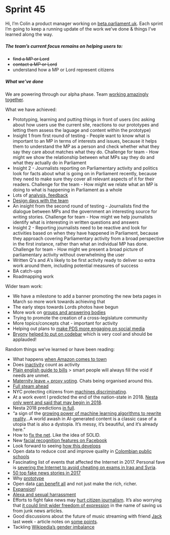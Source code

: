 # Sprint 45

Hi, I’m Colin a product manager working on [beta.parliament.uk](https://beta.parliament.uk/). Each sprint I’m going to keep a running update of the work we’ve done & things I’ve learned along the way.

##### The team’s current focus remains on helping users to:
* ~~find a MP or Lord~~
* ~~contact a MP or Lord~~
* understand how a MP or Lord represent citizens

##### What we’ve done
We are powering through our alpha phase. Team [working amazingly together](https://twitter.com/laurencegrinyer/status/961643841936904192).

What we have achieved:
* Prototyping, learning and putting things in front of users (inc asking about how users use the current site, reactions to our prototypes and letting them assess the laguage and content within the prototype)
* Insight 1 from first round of testing - People want to know what is important to an MP in terms of interests and issues, because it helps them to understand the MP as a person and check whether what they say they care about matches what they do. Challenge for team - How might we show the relationship between what MPs say they do and what they actually do in Parliament
* Insight 2 - Journalists reporting on Parliamentary activity and politics look for facts about what is going on in Parliament recently, because they need to make sure they cover all relevant aspects of it for their readers. Challenge for the team - How might we relate what an MP is doing to what is happening in Parliament as a whole
* Lots of [analysis, feedback](https://twitter.com/MarttiinaK/status/958446489495273473)
* [Design days with the team](https://twitter.com/ParliDigital/status/964166494362927111)
* An insight from the second round of testing - Journalists find the dialogue between MPs and the government an interesting source for writing stories. Challenge for team - How might we help journalists identify what is interesting in written questions and answers
* Insight 2 - Reporting journalists need to be reactive and look for activities based on when they have happened in Parliament, because they approach covering Parliamentary activity from a broad perspective in the first instance, rather than what an individual MP has done. Challenge for team - How might we present a broad picture of parliamentary activity without overwhelming the user
* Written Q's and A's likely to be first activity ready to deliver so extra work around them, including potential measures of success
* BA catch-ups
* Roadmapping work

Wider team work:
* We have a milestone to add a banner promoting the new beta pages in March so more work towards achieving that
* The early steps towards Lords photos have begun
* More work on [groups and answering bodies](https://github.com/ukparliament/ontologies/blob/master/urls.csv)
* Trying to promote the creation of a cross-legislature community
* More topics/concepts chat - important for activity
* Helping out plans to [make PDS more engaging on social media](https://twitter.com/ParliDigital)
* [Bryony](https://twitter.com/bryonywatson1) [helped to put on codebar](https://twitter.com/bryonywatson1/status/959013752057356288) which is very cool and should be applauded!

Random things we’ve learned or have been reading:
* What happens [when Amazon comes to town](https://www.citylab.com/equity/2018/02/what-amazon-does-to-poor-cities/552101/?utm_source=recode)
* Does [inactivity](https://webrootsdemocracy.org/2018/01/30/3-5m-spent-towards-mps-standing-division-lobbies/) count as activity
* [Plain english guide to bills](https://www.reddit.com/r/unitedkingdom/comments/7tqw5z/here_are_all_the_laws_mps_are_voting_on_this_week/) > smart people will always fill the void if needs are unmet.
* [Maternity leave + proxy voting](https://www.theguardian.com/politics/2018/feb/01/baby-leave-proxy-voting-system-for-mps-close-to-approval). Chats being organised around this.
* [Full steam ahead](http://www.bbc.co.uk/news/business-42423047)
* NYC protecting citizens from [machines discriminating](https://www.propublica.org/article/new-york-city-moves-to-create-accountability-for-algorithms).
* At a work event I predicted the end of the nation-state in 2018. [Nesta only went and said that may begin in 2018](https://www.nesta.org.uk/2018-predictions/nation-state-goes-virtual).
* Nesta 2018 predictions [in full](https://www.nesta.org.uk/2018-predictions).
* “a sign of the [growing power of machine learning algorithms to rewrite reality](https://www.wired.com/story/future-of-artificial-intelligence-2018/)...A world awash in AI-generated content is a classic case of a utopia that is also a dystopia. It’s messy, it’s beautiful, and it’s already here.”
* How to [fix the net](https://www.wired.co.uk/article/the-webs-greatest-minds-on-how-to-fix-it). Like the idea of SOLID.
* New [facial recognition features on Facebook](https://www.technologyreview.com/the-download/609816/facebooks-ai-will-tell-you-when-any-picture-of-your-face-gets-uploaded/)
* Look forward to seeing [how this develops](https://www.openbanking.org.uk/customers/)
* Open data to reduce cost and improve quality in [Colombian public schools](https://www.theguardian.com/public-leaders-network/2018/jan/03/8p-banana-open-public-procurement-bogota-colombia)
* Fascinating list of events that affected the Internet in 2017. Personal fave is [severing the Internet to avoid cheating on exams in Iraq and Syria](https://dyn.com/blog/2017-internet-intelligence-roundup/).
* [50 top fake news stories in 2017](https://www.buzzfeed.com/craigsilverman/these-are-50-of-the-biggest-fake-news-hits-on-facebook-in?utm_term=.dy4aNOWQA#.csgPLO94r)
* Why [prototype](https://www.producttalk.org/2018/01/rapid-prototyping/)
* Open data [can benefit all](http://www.jenitennison.com/2018/01/14/data-monopolies.html) and not just make the rich, richer.
* [Expansion](https://www.cnet.com/news/google-expands-network-with-new-data-centers-subsea-cables/)!
* [Alexa and sexual harrassment](https://work.qz.com/1180607/amazons-alexa-is-now-a-feminist-and-shes-sorry-if-that-upsets-you/)
* Efforts to fight fake news may [hurt citizen journalism](https://misinfocon.com/citizen-journalism-could-become-collateral-damage-in-the-fight-against-fake-news-c93658a59fd4). It’s also worrying that [it could limit wider freedom of expression](https://theintercept.com/2018/01/10/first-france-now-brazil-unveils-plans-to-empower-the-government-to-censure-the-internet-in-the-name-of-stopping-fake-news/) in the name of saving us from junk news articles.
* Good discussions about the future of music streaming with friend [Jack](https://twitter.com/webster_jd?lang=en) last week - article notes on [some points](https://pitchfork.com/features/oped/how-to-be-a-responsible-music-fan-in-the-age-of-streaming/).
* Tackling [Wikipedia’s gender imbalance](https://www.inverse.com/article/39999-wikipedias-women-editors)

